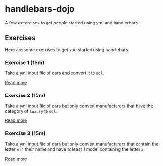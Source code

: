 # handlebars-dojo

A few excercises to get people started using yml and handlerbars. 

## Exercises

Here are some exercises to get you started using handlebars. 

### Exercise 1 (15m)

Take a yml input file of cars and convert it to `sql`.

[Read more](https://github.com/RealOrko/handlebars-dojo/blob/master/exercise-1/README.md)

### Exercise 2 (15m)

Take a yml input file of cars but only convert manufacturers that have the category of `luxury` to `sql`.

[Read more](https://github.com/RealOrko/handlebars-dojo/blob/master/exercise-2/README.md)

### Exercise 3 (15m)

Take a yml input file of cars but only convert manufacturers that contain the letter `e` in their name and have at least 1 model containing the letter `a`. 

[Read more](https://github.com/RealOrko/handlebars-dojo/blob/master/exercise-3/README.md)
